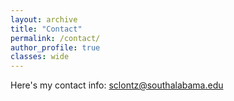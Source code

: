 ```yaml
---
layout: archive
title: "Contact"
permalink: /contact/
author_profile: true
classes: wide
---
```


Here's my contact info: <sclontz@southalabama.edu>
